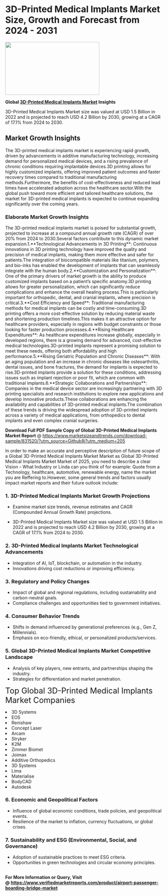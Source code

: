 <H1>3D-Printed Medical Implants Market Size, Growth and Forecast from 2024 - 2031</H1><img class="aligncenter size-medium wp-image-584254" src="https://thirdeyenews.in/wp-content/uploads/2024/09/Global-Market-Research-300x168.jpeg" alt="" width="300" height="168" /><p><strong>Global&nbsp;<a href="https://www.marketsizeandtrends.com/download-sample/831520/?utm_source=Github8j?utm_medium=205">3D-Printed Medical Implants Market</a> Insights</strong></p><p>3D-Printed Medical Implants Market size was valued at USD 1.5 Billion in 2022 and is projected to reach USD 4.2 Billion by 2030, growing at a CAGR of 17.1% from 2024 to 2030.</p><p><h2>Market Growth Insights</h2> The 3D-printed medical implants market is experiencing rapid growth, driven by advancements in additive manufacturing technology, increasing demand for personalized medical devices, and a rising prevalence of chronic conditions requiring implantable devices.3D printing allows for highly customized implants, offering improved patient outcomes and faster recovery times compared to traditional manufacturing methods.Furthermore, the benefits of cost-effectiveness and reduced lead times have accelerated adoption across the healthcare sector.With the global push toward more efficient and tailored healthcare solutions, the market for 3D-printed medical implants is expected to continue expanding significantly over the coming years. <h3>Elaborate Market Growth Insights</h3> The 3D-printed medical implants market is poised for substantial growth, projected to increase at a compound annual growth rate (CAGR) of over 20% from 2024 to 2030.Several factors contribute to this dynamic market expansion.1.**Technological Advancements in 3D Printing**: Continuous innovations in 3D printing technology have improved the quality and precision of medical implants, making them more effective and safer for patients.The integration of biocompatible materials like titanium, polymers, and bio-inks has enabled the development of implants that can seamlessly integrate with the human body.2.**Customization and Personalization**: One of the primary drivers of market growth is the ability to produce customized implants based on a patient’s specific anatomy.3D printing allows for greater personalization, which can significantly reduce complications and enhance the overall healing process.This is particularly important for orthopedic, dental, and cranial implants, where precision is critical.3.**Cost Efficiency and Speed**: Traditional manufacturing methods for medical implants can be costly and time-consuming.3D printing offers a more cost-effective solution by reducing material waste and shortening production timelines.This makes it an attractive option for healthcare providers, especially in regions with budget constraints or those looking for faster production processes.4.**Rising Healthcare Expenditures**: As healthcare expenditures increase globally, especially in developed regions, there is a growing demand for advanced, cost-effective medical technologies.3D-printed implants represent a promising solution to meet these needs, offering both affordability and high performance.5.**Rising Geriatric Population and Chronic Diseases**: With an aging population and an increase in chronic diseases like osteoarthritis, dental issues, and bone fractures, the demand for implants is expected to rise.3D-printed implants provide a solution for these conditions, addressing issues such as implant rejection or poor fit, which are common with traditional implants.6.**Strategic Collaborations and Partnerships**: Companies in the medical device sector are increasingly partnering with 3D printing specialists and research institutions to explore new applications and develop innovative products.These collaborations are enhancing the availability and capabilities of 3D-printed medical implants.The combination of these trends is driving the widespread adoption of 3D-printed implants across a variety of medical applications, from orthopedics to dental implants and even complex cranial surgeries.</p><p><span class=""><strong>Download Full PDF Sample Copy of Global 3D-Printed Medical Implants Market Report</strong> @ <a href="https://www.marketsizeandtrends.com/download-sample/831520/?utm_source=Github8j?utm_medium=205" target="_blank">https://www.marketsizeandtrends.com/download-sample/831520/?utm_source=Github8j?utm_medium=205</a></span></p><p>In order to make an accurate and perceptive description of future scope of a Global&nbsp;3D-Printed Medical Implants Market Market as Global&nbsp;3D-Printed Medical Implants Market Market of 2025, you need to describe a clear Vision &ndash; What Industry or Linda can you think of for example: Quote from a Technology, healthcare, automotive, renewable energy, name the market you are Reffering to.However, some general trends and factors usually impact market reports and their future outlook include:</p><h3>1.&nbsp;<strong>3D-Printed Medical Implants Market Growth Projections</strong></h3><ul><li>Examine market size trends, revenue estimates and CAGR (Compounded Annual Growth Rate) projections.</li><li><p>3D-Printed Medical Implants Market size was valued at USD 1.5 Billion in 2022 and is projected to reach USD 4.2 Billion by 2030, growing at a CAGR of 17.1% from 2024 to 2030.</p></li></ul><h3>2.&nbsp;<strong>3D-Printed Medical Implants Market Technological Advancements</strong></h3><ul><li>Integration of AI, IoT, blockchain, or automation in the industry.</li><li>Innovations driving cost reductions or improving efficiency.</li></ul><h3>3.&nbsp;<strong>Regulatory and Policy Changes</strong></h3><ul><li>Impact of global and regional regulations, including sustainability and carbon-neutral goals.</li><li>Compliance challenges and opportunities tied to government initiatives.</li></ul><h3>4.&nbsp;<strong>Consumer Behavior Trends</strong></h3><ul><li>Shifts in demand influenced by generational preferences (e.g., Gen Z, Millennials).</li><li>Emphasis on eco-friendly, ethical, or personalized products/services.</li></ul><h3>5.&nbsp;<strong>Global 3D-Printed Medical Implants Market Competitive Landscape</strong></h3><ul><li>Analysis of key players, new entrants, and partnerships shaping the industry.</li><li>Strategies for differentiation and market penetration.</li></ul><p data-pm-slice="1 1 []"><span style="color: inherit; font-family: inherit; font-size: 25px;">Top Global 3D-Printed Medical Implants Market Companies</span></p><div class="" data-test-id=""><p><li>3D Systems</li><li> EOS</li><li> Renishaw</li><li> Concept Laser</li><li> Arcam</li><li> Stryker</li><li> K2M</li><li> Zimmer Biomet</li><li> Joimax</li><li> Additive Orthopedics</li><li> 3D Systems</li><li> Lima</li><li> Materialise</li><li> BodyCAD</li><li> Autodesk</li></p></div><h3>6.&nbsp;<strong>Economic and Geopolitical Factors</strong></h3><ul><li>Influence of global economic conditions, trade policies, and geopolitical events.</li><li>Resilience of the market to inflation, currency fluctuations, or global crises.</li></ul><h3>7.&nbsp;<strong>Sustainability and ESG (Environmental, Social, and Governance)</strong></h3><ul><li>Adoption of sustainable practices to meet ESG criteria.</li><li>Opportunities in green technologies and circular economy principles.</li></ul><h2><strong style="font-size: 14px;">For More Information or Query, Visit @&nbsp;</strong><a style="background-color: #ffffff; font-size: 14px;" href="https://www.marketsizeandtrends.com/report/3d-printed-medical-implants-market/" target="_blank">https://www.verifiedmarketreports.com/product/airport-passenger-boarding-bridge-market</a></h2>